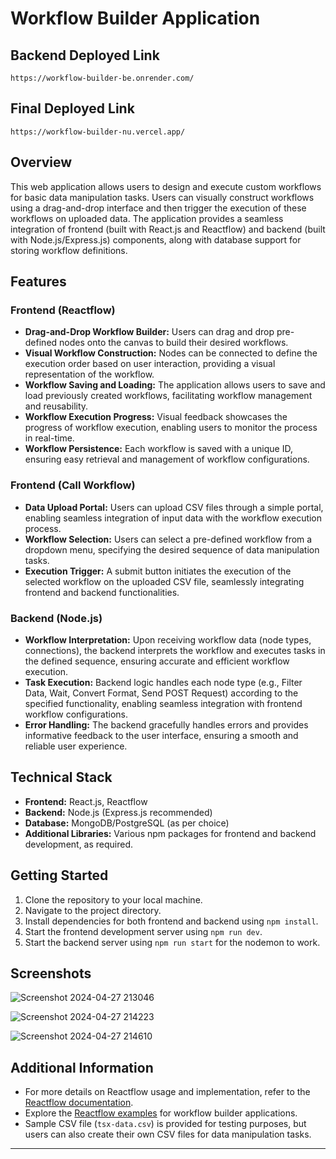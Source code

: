 # Workflow Builder Application

## Backend Deployed Link
`https://workflow-builder-be.onrender.com/`

## Final Deployed Link
`https://workflow-builder-nu.vercel.app/`

## Overview

This web application allows users to design and execute custom workflows for basic data manipulation tasks. Users can visually construct workflows using a drag-and-drop interface and then trigger the execution of these workflows on uploaded data. The application provides a seamless integration of frontend (built with React.js and Reactflow) and backend (built with Node.js/Express.js) components, along with database support for storing workflow definitions.

## Features

### Frontend (Reactflow)

- **Drag-and-Drop Workflow Builder:** Users can drag and drop pre-defined nodes onto the canvas to build their desired workflows.
- **Visual Workflow Construction:** Nodes can be connected to define the execution order based on user interaction, providing a visual representation of the workflow.
- **Workflow Saving and Loading:** The application allows users to save and load previously created workflows, facilitating workflow management and reusability.
- **Workflow Execution Progress:** Visual feedback showcases the progress of workflow execution, enabling users to monitor the process in real-time.
- **Workflow Persistence:** Each workflow is saved with a unique ID, ensuring easy retrieval and management of workflow configurations.

### Frontend (Call Workflow)

- **Data Upload Portal:** Users can upload CSV files through a simple portal, enabling seamless integration of input data with the workflow execution process.
- **Workflow Selection:** Users can select a pre-defined workflow from a dropdown menu, specifying the desired sequence of data manipulation tasks.
- **Execution Trigger:** A submit button initiates the execution of the selected workflow on the uploaded CSV file, seamlessly integrating frontend and backend functionalities.

### Backend (Node.js)

- **Workflow Interpretation:** Upon receiving workflow data (node types, connections), the backend interprets the workflow and executes tasks in the defined sequence, ensuring accurate and efficient workflow execution.
- **Task Execution:** Backend logic handles each node type (e.g., Filter Data, Wait, Convert Format, Send POST Request) according to the specified functionality, enabling seamless integration with frontend workflow configurations.
- **Error Handling:** The backend gracefully handles errors and provides informative feedback to the user interface, ensuring a smooth and reliable user experience.

## Technical Stack

- **Frontend:** React.js, Reactflow
- **Backend:** Node.js (Express.js recommended)
- **Database:** MongoDB/PostgreSQL (as per choice)
- **Additional Libraries:** Various npm packages for frontend and backend development, as required.

## Getting Started

1. Clone the repository to your local machine.
2. Navigate to the project directory.
3. Install dependencies for both frontend and backend using `npm install`.
4. Start the frontend development server using `npm run dev`.
5. Start the backend server using `npm run start` for the nodemon to work.

## Screenshots
   
![Screenshot 2024-04-27 213046](https://github.com/swati082001/Workflow-Builder/assets/103181682/b61fa6f5-1d53-4418-80a6-8fc756d572ab)

![Screenshot 2024-04-27 214223](https://github.com/swati082001/Workflow-Builder/assets/103181682/ae0990e3-d235-470b-b959-2648eced3d35)

![Screenshot 2024-04-27 214610](https://github.com/swati082001/Workflow-Builder/assets/103181682/8e4fedfc-af07-44f7-87e8-34bd71f9e09f)




## Additional Information

- For more details on Reactflow usage and implementation, refer to the [Reactflow documentation](https://reactflow.dev/learn).
- Explore the [Reactflow examples](https://github.com/xyflow/react-flow-example-apps) for workflow builder applications.
- Sample CSV file (`tsx-data.csv`) is provided for testing purposes, but users can also create their own CSV files for data manipulation tasks.

---
